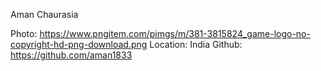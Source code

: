 Aman Chaurasia

Photo: https://www.pngitem.com/pimgs/m/381-3815824_game-logo-no-copyright-hd-png-download.png
Location: India Github: https://github.com/aman1833
